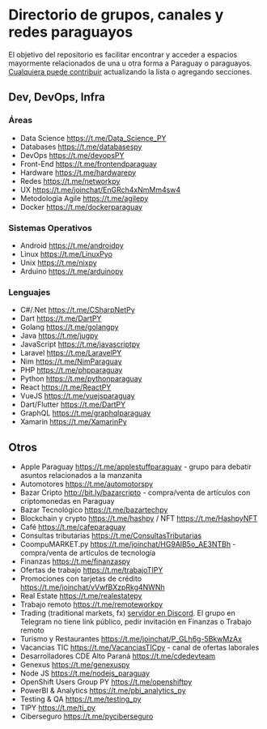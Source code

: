 # Directorio de grupos, canales y redes paraguayos

El objetivo del repositorio es facilitar encontrar y acceder a espacios mayormente relacionados de una u otra forma a Paraguay o paraguayos.
[Cualquiera puede contribuir](CONTRIBUTING.md) actualizando la lista o agregando secciones.

## Dev, DevOps, Infra

### Áreas
* Data Science https://t.me/Data_Science_PY
* Databases https://t.me/databasespy
* DevOps https://t.me/devopsPY
* Front-End https://t.me/frontendparaguay
* Hardware https://t.me/hardwarepy
* Redes https://t.me/networkpy
* UX https://t.me/joinchat/EnGRch4xNmMm4sw4
* Metodología Agile https://t.me/agilepy
* Docker https://t.me/dockerparaguay

### Sistemas Operativos
* Android https://t.me/androidpy
* Linux https://t.me/LinuxPyo
* Unix https://t.me/nixpy
* Arduino https://t.me/arduinopy

### Lenguajes
* C#/.Net https://t.me/CSharpNetPy
* Dart https://t.me/DartPY
* Golang https://t.me/golangpy
* Java https://t.me/jugpy
* JavaScript https://t.me/javascriptpy
* Laravel https://t.me/LaravelPY
* Nim https://t.me/NimParaguay
* PHP https://t.me/phpparaguay
* Python https://t.me/pythonparaguay
* React https://t.me/ReactPY
* VueJS https://t.me/vuejsparaguay
* Dart/Flutter https://t.me/DartPY
* GraphQL https://t.me/graphqlparaguay
* Xamarin https://t.me/XamarinPy

## Otros
* Apple Paraguay https://t.me/applestuffparaguay - grupo para debatir asuntos relacionados a la manzanita
* Automotores https://t.me/automotorspy
* Bazar Cripto http://bit.ly/bazarcripto - compra/venta de artículos con criptomonedas en Paraguay
* Bazar Tecnológico https://t.me/bazartechpy
* Blockchain y crypto https://t.me/hashpy / NFT https://t.me/HashpyNFT
* Café https://t.me/cafeparaguay
* Consultas tributarias https://t.me/ConsultasTributarias
* CoompuMARKET.py  https://t.me/joinchat/HG9AlB5o_AE3NTBh - compra/venta de artículos de tecnología
* Finanzas https://t.me/finanzaspy
* Ofertas de trabajo https://t.me/trabajoTIPY
* Promociones con tarjetas de crédito https://t.me/joinchat/vVwfBXzpRkg4NWNh
* Real Estate https://t.me/realestatepy
* Trabajo remoto https://t.me/remoteworkpy
* Trading (traditional markets, fx) [servidor en Discord](https://discord.gg/Qtz9nTX5). El grupo en Telegram no tiene link público, pedir invitación en Finanzas o Trabajo remoto
* Turismo y Restaurantes https://t.me/joinchat/P_GLh6g-5BkwMzAx
* Vacancias TIC https://t.me/VacanciasTICpy - canal de ofertas laborales
* Desarrolladores CDE Alto Paraná https://t.me/cdedevteam
* Genexus https://t.me/genexuspy
* Node JS https://t.me/nodejs_paraguay
* OpenShift Users Group PY https://t.me/openshiftpy
* PowerBI & Analytics https://t.me/pbi_analytics_py
* Testing & QA https://t.me/testing_py
* TIPY https://t.me/ti_py
* Ciberseguro https://t.me/pyciberseguro
